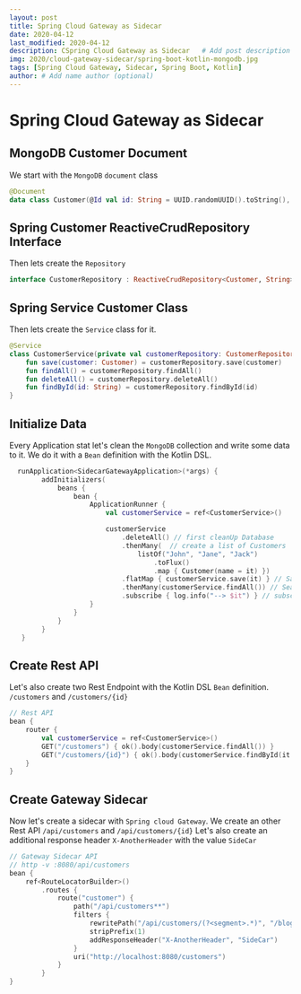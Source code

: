 ```yaml
---
layout: post
title: Spring Cloud Gateway as Sidecar
date: 2020-04-12
last_modified: 2020-04-12
description: CSpring Cloud Gateway as Sidecar   # Add post description (optional)
img: 2020/cloud-gateway-sidecar/spring-boot-kotlin-mongodb.jpg
tags: [Spring Cloud Gateway, Sidecar, Spring Boot, Kotlin]
author: # Add name author (optional)
--- 
```


# Spring Cloud Gateway as Sidecar

## MongoDB Customer Document 
We start with the `MongoDB` `document` class

```kotlin
@Document
data class Customer(@Id val id: String = UUID.randomUUID().toString(), val name: String)
```

## Spring Customer ReactiveCrudRepository Interface 
Then lets create the `Repository`
```kotlin
interface CustomerRepository : ReactiveCrudRepository<Customer, String>
```

## Spring Service Customer Class
Then lets create the `Service` class for it.
````kotlin
@Service
class CustomerService(private val customerRepository: CustomerRepository) {
    fun save(customer: Customer) = customerRepository.save(customer)
    fun findAll() = customerRepository.findAll()
    fun deleteAll() = customerRepository.deleteAll()
    fun findById(id: String) = customerRepository.findById(id)
}
````

## Initialize Data
Every Application stat let's clean the `MongoDB` collection and write some data to it.
We do it with a `Bean` definition with the Kotlin DSL.

```kotlin
  runApplication<SidecarGatewayApplication>(*args) {
        addInitializers(
            beans {
                bean {
                    ApplicationRunner {
                        val customerService = ref<CustomerService>()

                        customerService
                            .deleteAll() // first cleanUp Database
                            .thenMany(  // create a list of Customers
                                listOf("John", "Jane", "Jack")
                                    .toFlux()
                                    .map { Customer(name = it) })
                            .flatMap { customerService.save(it) } // Save it to the Database
                            .thenMany(customerService.findAll()) // Search all entries
                            .subscribe { log.info("--> $it") } // subscribe
                    }
                }
            }
        }
   }
```
## Create Rest API
Let's also create two Rest Endpoint with the Kotlin DSL `Bean` definition.
`/customers`  and `/customers/{id}`

```kotlin
// Rest API
bean {
    router {
        val customerService = ref<CustomerService>()
        GET("/customers") { ok().body(customerService.findAll()) }
        GET("/customers/{id}") { ok().body(customerService.findById(it.pathVariable("id"))) }
    }
}
``` 
## Create Gateway Sidecar
Now let's create a sidecar with `Spring cloud Gateway`. 
We create an other Rest API  `/api/customers` and `/api/customers/{id}`
Let's also create an additional response header `X-AnotherHeader` with the value `SideCar`
 
```kotlin
// Gateway Sidecar API
// http -v :8080/api/customers
bean {
    ref<RouteLocatorBuilder>()
        .routes {
            route("customer") {
                path("/api/customers**")
                filters {
                    rewritePath("/api/customers/(?<segment>.*)", "/blog/(?<segment>.*)")
                    stripPrefix(1)
                    addResponseHeader("X-AnotherHeader", "SideCar")
                }
                uri("http://localhost:8080/customers")
            }
        }
}
```